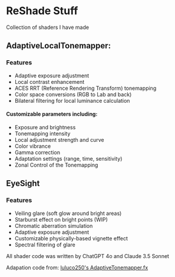 # ReShade Stuff
Collection of shaders I have made

## AdaptiveLocalTonemapper:
### Features
* Adaptive exposure adjustment
* Local contrast enhancement
* ACES RRT (Reference Rendering Transform) tonemapping
* Color space conversions (RGB to Lab and back)
* Bilateral filtering for local luminance calculation
#### Customizable parameters including:
* Exposure and brightness
* Tonemapping intensity
* Local adjustment strength and curve
* Color vibrance
* Gamma correction
* Adaptation settings (range, time, sensitivity)
* Zonal Control of the Tonemapping

## EyeSight
### Features
* Veiling glare (soft glow around bright areas)
* Starburst effect on bright points (WIP)
* Chromatic aberration simulation
* Adaptive exposure adjustment
* Customizable physically-based vignette effect
* Spectral filtering of glare

All shader code was written by ChatGPT 4o and Claude 3.5 Sonnet

Adapation code from: [luluco250's AdaptiveTonemapper.fx](https://github.com/luluco250/FXShaders/blob/master/Shaders/AdaptiveTonemapper.fx)
